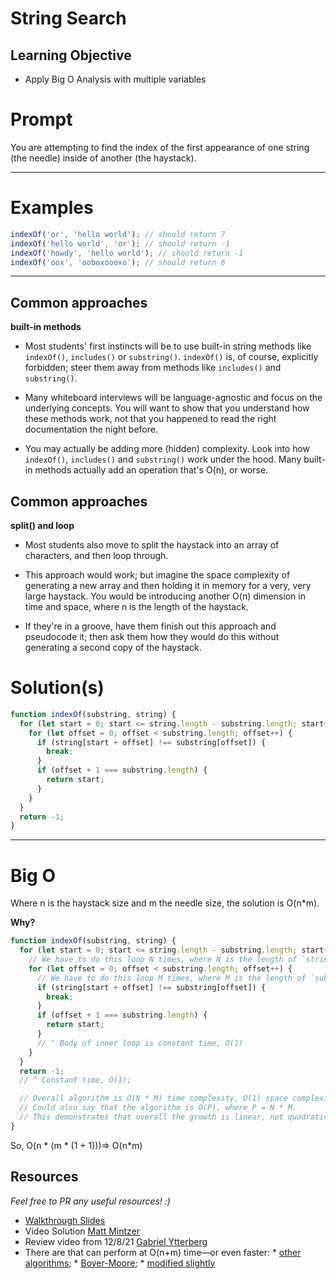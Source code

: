 # String Search

## Learning Objective
* Apply Big O Analysis with multiple variables

# Prompt

You are attempting to find the index of the first appearance of one string (the needle) inside of another (the haystack).

---

# Examples

```javascript
indexOf('or', 'hello world'); // should return 7
indexOf('hello world', 'or'); // should return -1
indexOf('howdy', 'hello world'); // should return -1
indexOf('oox', 'ooboxoooxo'); // should return 6
```

---

## Common approaches

**built-in methods**

- Most students' first instincts will be to use built-in string methods like `indexOf()`, `includes()` or `substring()`. `indexOf()` is, of course, explicitly forbidden; steer them away from methods like `includes()` and `substring()`.


- Many whiteboard interviews will be language-agnostic and focus on the underlying concepts. You will want to show that you understand how these methods work, not that you happened to read the right documentation the night before.


- You may actually be adding more (hidden) complexity. Look into how `indexOf()`, `includes()` and `substring()` work under the hood. Many built-in methods actually add an operation that's O(n), or worse.


## Common approaches

**split() and loop**

- Most students also move to split the haystack into an array of characters, and then loop through.


- This approach would work; but imagine the space complexity of generating a new array and then holding it in memory for a very, very large haystack. You would be introducing another O(n) dimension in time and space, where n is the length of the haystack.


- If they're in a groove, have them finish out this approach and pseudocode it; then ask them how they would do this without generating a second copy of the haystack.


# Solution(s)

```javascript
function indexOf(substring, string) {
  for (let start = 0; start <= string.length - substring.length; start++) {
    for (let offset = 0; offset < substring.length; offset++) {
      if (string[start + offset] !== substring[offset]) {
        break;
      }
      if (offset + 1 === substring.length) {
        return start;
      }
    }
  }
  return -1;
}
```

---

# Big O

Where n is the haystack size and m the needle size, the solution is O(n\*m).

**Why?**

```javascript
function indexOf(substring, string) {
  for (let start = 0; start <= string.length - substring.length; start++) {
    // We have to do this loop N times, where N is the length of `string`
    for (let offset = 0; offset < substring.length; offset++) {
      // We have to do this loop M times, where M is the length of `substring`
      if (string[start + offset] !== substring[offset]) {
        break;
      }
      if (offset + 1 === substring.length) {
        return start;
      }
      // ^ Body of inner loop is constant time, O(1)
    }
  }
  return -1;
  // ^ Constant time, O(1);

  // Overall algorithm is O(N * M) time complexity, O(1) space complexity
  // Could also say that the algorithm is O(P), where P = N * M.
  // This demonstrates that overall the growth is linear, not quadratic (N^2).
}
```

So, O(n \* (m \* (1 + 1)))=> O(n\*m)


## Resources
_Feel free to PR any useful resources! :)_

* [Walkthrough Slides](https://docs.google.com/presentation/d/1D6gcDAj6A3IbrJ0W5Bj5LxKvSuLWwRKjgioZ64OpFq8/edit?usp=sharing)
* Video Solution [Matt Mintzer](https://www.youtube.com/watch?v=RDYZCErOQws)
* Review video from 12/8/21 [Gabriel Ytterberg](https://youtu.be/UJQPVpvlZLA)
* There are that can perform at O(n+m) time—or even faster:
      * [other algorithms](https://en.wikipedia.org/wiki/String_searching_algorithm#Single_pattern_algorithms);
      * [Boyer-Moore](https://en.wikipedia.org/wiki/Boyer%E2%80%93Moore_string_search_algorithm);
      * [modified slightly](https://en.wikipedia.org/wiki/Boyer%E2%80%93Moore_string_search_algorithm#The_Galil_Rule)
